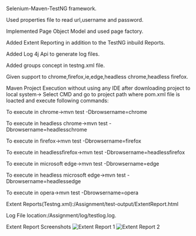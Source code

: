 Selenium-Maven-TestNG framework.

Used properties file to read url,username and password.

Implemented Page Object Model and used page factory.

Added Extent Reporting in addition to the TestNG inbuild Reports.

Added Log 4j Api to generate log files.

Added groups concept in testng.xml file.

Given support to chrome,firefox,ie,edge,headless chrome,headless firefox.

Maven Project Execution without using any IDE after downloading project to local system-> Select CMD and go to project path where pom.xml file is loacted and execute following commands:

To execute in chrome->mvn test -Dbrowsername=chrome

To execute in headless chrome->mvn test -Dbrowsername=headlesschrome

To execute in firefox->mvn test -Dbrowsername=firefox

To execute in headlessfirefox->mvn test -Dbrowsername=headlessfirefox

To execute in microsoft edge->mvn test -Dbrowsername=edge

To execute in headless microsoft edge->mvn test -Dbrowsername=headlessedge

To execute in opera->mvn test -Dbrowsername=opera

Extent Reports(Testng.xml):/Assignment/test-output/ExtentReport.html

Log File location:/Assignment/log/testlog.log.

Extent Report Screenshots
![Extent Report 1](https://user-images.githubusercontent.com/52770689/87049243-5d641600-c21a-11ea-8d66-f00a47185d70.png)
![Extent Report 2](https://user-images.githubusercontent.com/52770689/87049270-63f28d80-c21a-11ea-9aaa-28cd344686e3.png)


